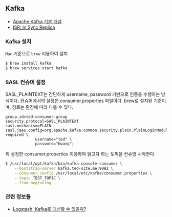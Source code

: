 ## Kafka
- [Apache Kafka 기본 개념](https://jyeonth.tistory.com/30)
- [ISR: In Sync Replica](https://log-laboratory.tistory.com/234)

### Kafka 설치

`Mac` 기준으로 `brew` 이용하여 설치
```bash
$ brew install kafka
$ brew services start kafka
```

### SASL 컨슈머 설정

SASL_PLAINTEXT는 간단하게 username, password 기반으로 인증을 수행하는 방식이다. 컨슈머에서의 설정은 consumer.properties 파일이다. brew로 설치된 기준이며, 경로는 환경에 따라 다를 수 있다.
```properties
group.id=ted-consumer-group
security.protocol=SASL_PLAINTEXT
sasl.mechanism=PLAIN
sasl.jaas.config=org.apache.kafka.common.security.plain.PlainLoginModule required \
             username="ted" \
             password="hwang";
```

위 설정한 consumer.properties 이용하여 읽고자 하는 토픽을 컨슈밍 시작한다.
```bash
$ /usr/local/opt/kafka/bin/kafka-console-consumer \
    --bootstrap-server kafka.ted-site.me:9092 \
    --consumer.config /usr/local/etc/kafka/consumer.properties \
    --topic TEST_TOPIC \
    --from-beginning
```

### 관련 정보들
- [Logstash, Kafka를 대신할 수 있을까?](https://bae200ok.medium.com/logstash-kafka%EB%A5%BC-%EB%8C%80%EC%8B%A0%ED%95%A0-%EC%88%98-%EC%9E%88%EC%9D%84%EA%B9%8C-82efe97e13d9)
